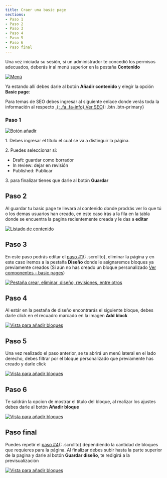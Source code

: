 ```yaml
---
title: Craer una basic page
sections:
- Paso 1
- Paso 2
- Paso 3
- Paso 4
- Paso 5
- Paso 6
- Paso final
---
```


Una vez iniciada su sesión, si un administrador te concedió los permisos adecuados, deberás ir al menú superior en la pestaña **Contenido**

<a href="assets/images/pagina/img_1.jpg" data-magnify="gallery" class="mask">
    <img class="img-responsive rounded" src="assets/images/pagina/img_1.jpg" alt="Menú" />
</a>

Ya estando allí debes darle al botón **Añadir contenido** y elegir la opción **Basic page**: 

Para temas de SEO debes ingresar al siguiente enlace donde verás toda la información al respecto
[*&nbsp;*{: .fa .fa-info} Ver SEO](){: .btn .btn-primary}

### Paso 1

<div class="row">
<div class="col-md-6 col-sm-6 col-xs-12">
<a href="assets/images/pagina/img_3.jpg" data-magnify="gallery" class="mask">
    <img class="img-responsive rounded" src="assets/images/pagina/img_3.jpg" alt="Botón añadír " />
</a>
</div>
    
<div class="col-md-6 col-sm-6 col-xs-12">
    
<p>1. Debes ingresar el título el cual se va a distinguir la página.</p>
<p>2. Puedes seleccionar si:</p>
    <ul>
      <li>Draft: guardar como borrador</li>
      <li>In review: dejar en revisión</li>
      <li>Published: Publicar</li>
    </ul>
<p>3. para finalizar tienes que darle al botón <b>Guardar</b></p>
 </div>
</div>

## Paso 2

Al guardar tu basic page te llevará al contenido donde prodrás ver lo que tú o los demas usuarios han creado,
en este caso irás a la fila en la tabla donde se encuentra la pagina recientemente creada y le das a **editar**

<a href="assets/images/pagina/img_4.jpg" data-magnify="gallery" class="mask">
    <img class="img-responsive rounded" src="assets/images/pagina/img_4.jpg" alt="Listado de contenido" />
</a>

## Paso 3

En este paso podrás editar el [paso #1](#paso-1){: .scrollto}, eliminar la página y en este caso iremos a la pestaña **Diseño** donde le asignaremos bloques ya previamente creados (Si aún no has creado un bloque personalizado [Ver componentes - basic pages](./componentes.html))

<a href="assets/images/pagina/img_5.jpg" data-magnify="gallery" class="mask">
    <img class="img-responsive rounded" src="assets/images/pagina/img_5.jpg" alt="Pestaña crear, eliminar, diseño, revisiones, entre otros" />
</a>

## Paso 4 

Al estár en la pestaña de diseño encontrarás el siguiente bloque, debes darle click en el recuadro marcado en la imagen **Add block**

<a href="assets/images/pagina/img_6.jpg" data-magnify="gallery" class="mask">
    <img class="img-responsive rounded" src="assets/images/pagina/img_6.jpg" alt="Vista para añadir bloques" />
</a>

<div class="row">
<div class="col-md-6 col-sm-6 col-xs-12">
    
<h2 id="paso-5">Paso 5</h2>
<p>Una vez realizado el paso anterior, se te abrirá un menú lateral en el lado derecho, debes filtrar por el bloque personalizado que previamente has creado y darle click</p>

<a href="assets/images/pagina/img_7.jpg" data-magnify="gallery" class="mask">
    <img class="img-responsive rounded" src="assets/images/pagina/img_7.jpg" alt="Vista para añadir bloques" />
</a>
</div>
    
<div class="col-md-6 col-sm-6 col-xs-12">
    
<h2 id="paso-6">Paso 6</h2>
<p>Te saldrán la opcion de mostrar el título del bloque, al realizar los ajustes debes darle al botón <b>Añadir bloque</b></p>

<a href="assets/images/pagina/img_8.jpg" data-magnify="gallery" class="mask">
    <img class="img-responsive rounded" src="assets/images/pagina/img_8.jpg" alt="Vista para añadir bloques" />
</a>

 </div>
</div>

## Paso final 

Puedes repetir el [paso #4](#paso-4){: .scrollto} dependiendo la cantidad de bloques que requieres para la página. Al finalizar debes subir hasta la parte superior de la pagina y darle al botón **Guardar diseño**, te redigirá a la previsualización

<a href="assets/images/pagina/img_9.jpg" data-magnify="gallery" class="mask">
    <img class="img-responsive rounded" src="assets/images/pagina/img_9.jpg" alt="Vista para añadir bloques" />
</a>
